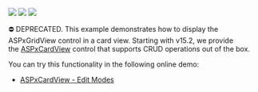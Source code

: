 <!-- default badges list -->
![](https://img.shields.io/endpoint?url=https://codecentral.devexpress.com/api/v1/VersionRange/134059790/15.2.4%2B)
[![](https://img.shields.io/badge/Open_in_DevExpress_Support_Center-FF7200?style=flat-square&logo=DevExpress&logoColor=white)](https://supportcenter.devexpress.com/ticket/details/E1278)
[![](https://img.shields.io/badge/📖_How_to_use_DevExpress_Examples-e9f6fc?style=flat-square)](https://docs.devexpress.com/GeneralInformation/403183)
<!-- default badges end -->
⛔ DEPRECATED. This example demonstrates how to display the ASPxGridView control in a card view. Starting with v15.2, we provide the <a href="https://docs.devexpress.com/AspNet/DevExpress.Web.ASPxCardView">ASPxCardView</a> control that supports CRUD operations out of the box.

You can try this functionality in the following online demo:

- <a href="https://demos.devexpress.com/ASPxCardViewDemos/Editing/EditModes.aspx">ASPxCardView - Edit Modes</a>

